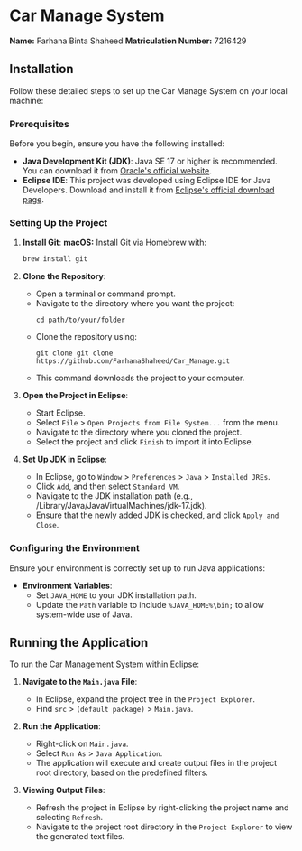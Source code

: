 # Car Manage System

**Name:** Farhana Binta Shaheed
**Matriculation Number:** 7216429

## Installation

Follow these detailed steps to set up the Car Manage System on your local machine:

### Prerequisites

Before you begin, ensure you have the following installed:
- **Java Development Kit (JDK)**: Java SE 17 or higher is recommended. You can download it from [Oracle's official website](https://www.oracle.com/java/technologies/javase-jdk11-downloads.html).
- **Eclipse IDE**: This project was developed using Eclipse IDE for Java Developers. Download and install it from [Eclipse's official download page](https://www.eclipse.org/downloads/packages/).

### Setting Up the Project

1. **Install Git**:
   **macOS:** Install Git via Homebrew with:
     ```bash
     brew install git

2. **Clone the Repository**:
   - Open a terminal or command prompt.
   - Navigate to the directory where you want the project:
     ```
     cd path/to/your/folder
     ```
   - Clone the repository using:
     ```
     git clone git clone https://github.com/FarhanaShaheed/Car_Manage.git
     ```
   - This command downloads the project to your computer.

3. **Open the Project in Eclipse**:
   - Start Eclipse.
   - Select `File` > `Open Projects from File System...` from the menu.
   - Navigate to the directory where you cloned the project.
   - Select the project and click `Finish` to import it into Eclipse.

4. **Set Up JDK in Eclipse**:
   - In Eclipse, go to `Window` > `Preferences` > `Java` > `Installed JREs`.
   - Click `Add`, and then select `Standard VM`.
   - Navigate to the JDK installation path (e.g., /Library/Java/JavaVirtualMachines/jdk-17.jdk).
   - Ensure that the newly added JDK is checked, and click `Apply and Close`.

### Configuring the Environment

Ensure your environment is correctly set up to run Java applications:
- **Environment Variables**:
  - Set `JAVA_HOME` to your JDK installation path.
  - Update the `Path` variable to include `%JAVA_HOME%\bin;` to allow system-wide use of Java.

## Running the Application

To run the Car Management System within Eclipse:
1. **Navigate to the `Main.java` File**:
   - In Eclipse, expand the project tree in the `Project Explorer`.
   - Find `src` > `(default package)` > `Main.java`.
2. **Run the Application**:
   - Right-click on `Main.java`.
   - Select `Run As` > `Java Application`.
   - The application will execute and create output files in the project root directory, based on the predefined filters.

3. **Viewing Output Files**:
   - Refresh the project in Eclipse by right-clicking the project name and selecting `Refresh`.
   - Navigate to the project root directory in the `Project Explorer` to view the generated text files.
